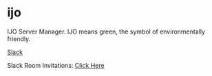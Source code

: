 # ijo
IJO Server Manager. IJO means green, the symbol of environmentally friendly.

[Slack](https://ijo-sm.slack.com)

Slack Room Invitations: [Click Here](https://join.slack.com/t/ijo-sm/shared_invite/enQtNDE2MTc0MjIxNTU4LWI2MzlkODM2MThlMDY5YWU3MjBjMzRiNDVkYjM1NjgwNWQyZDA4ZDViNGVhM2Y2NmUzNjQ2OTU5NTRhMzExNmI)
